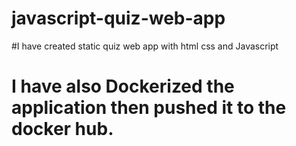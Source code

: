 # javascript-quiz-web-app
#I have created static quiz web app with html css and Javascript
# I have also Dockerized the application then pushed it to the docker hub.
